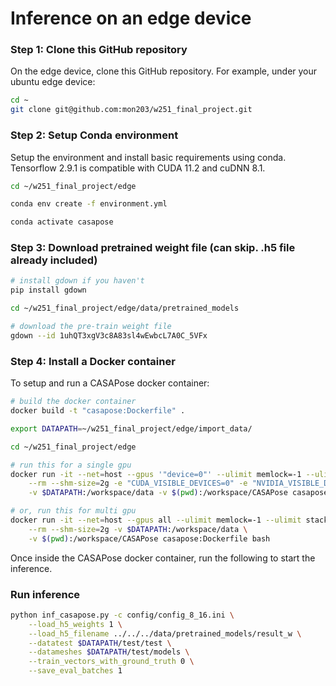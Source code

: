 # Inference on an edge device

### Step 1: Clone this GitHub repository

On the edge device, clone this GitHub repository. For example, under your ubuntu edge device:

```bash
cd ~
git clone git@github.com:mon203/w251_final_project.git
```

### Step 2: Setup Conda environment
Setup the environment and install basic requirements using conda. Tensorflow 2.9.1 is compatible with CUDA 11.2 and cuDNN 8.1.

```bash
cd ~/w251_final_project/edge

conda env create -f environment.yml

conda activate casapose
```

### Step 3: Download pretrained weight file (can skip. .h5 file already included)
```bash
# install gdown if you haven't
pip install gdown

cd ~/w251_final_project/edge/data/pretrained_models

# download the pre-train weight file
gdown --id 1uhQT3xgV3c8A83sl4wEwbcL7A0C_5VFx
```

### Step 4: Install a Docker container

To setup and run a CASAPose docker container:

```bash
# build the docker container
docker build -t "casapose:Dockerfile" .

export DATAPATH=~/w251_final_project/edge/import_data/

cd ~/w251_final_project/edge

# run this for a single gpu
docker run -it --net=host --gpus '"device=0"' --ulimit memlock=-1 --ulimit stack=67108864 \
    --rm --shm-size=2g -e "CUDA_VISIBLE_DEVICES=0" -e "NVIDIA_VISIBLE_DEVICES=0" \
    -v $DATAPATH:/workspace/data -v $(pwd):/workspace/CASAPose casapose:Dockerfile bash

# or, run this for multi gpu
docker run -it --net=host --gpus all --ulimit memlock=-1 --ulimit stack=67108864 \
    --rm --shm-size=2g -v $DATAPATH:/workspace/data \
    -v $(pwd):/workspace/CASAPose casapose:Dockerfile bash
```

Once inside the CASAPose docker container, run the following to start the inference.

### Run inference

```bash
python inf_casapose.py -c config/config_8_16.ini \
    --load_h5_weights 1 \
    --load_h5_filename ../../../data/pretrained_models/result_w \
    --datatest $DATAPATH/test/test \
    --datameshes $DATAPATH/test/models \
    --train_vectors_with_ground_truth 0 \
    --save_eval_batches 1
```


